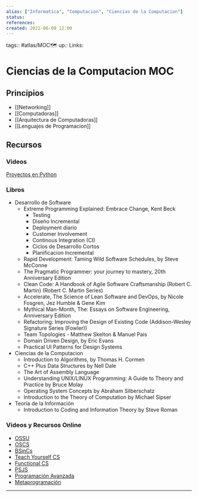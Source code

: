 ```yaml
---
alias: ["Informatica", "Computacion", "Ciencias de la Computacion"]
status:
references:
created: 2022-06-09 12:00
---
```

tags:: #atlas/MOC🗺 
up:: 
Links: 
# Ciencias de la Computacion MOC
## Principios
- [[Networking]]
- [[Computadoras]]
- [[Arquitectura de Computadoras]]
- [[Lenguajes de Programacion]]
## Recursos
### Videos
[Proyectos en Python](https://www.youtube.com/watch?v=_xf1TMs0ysk&list=WL&index=15)

### Libros
- Desarrollo de Software
	- Extreme Programming Explained: Embrace Change, Kent Beck
		- Testing
		- Diseño Incremental
		- Deployment diario
		- Customer Involvement
		- Continous Integration (CI)
		- Ciclos de Desarrollo Cortos
		- Planificacion Incremental
	- Rapid Development: Taming Wild Software Schedules, by Steve McConne
	- The Pragmatic Programmer: your journey to mastery, 20th Anniversary Edition
	- Clean Code: A Handbook of Agile Software Craftsmanship (Robert C. Martin) (Robert C. Martin Series)
	- Accelerate, The Science of Lean Software and DevOps, by Nicole Fosgren, Jez Humble & Gene Kim
	- Mythical Man-Month, The: Essays on Software Engineering, Anniversary Edition
	- Refactoring: Improving the Design of Existing Code (Addison-Wesley Signature Series (Fowler))
	- Team Topologies - Matthew Skelton & Manuel Pais
	- Domain Driven Design, by Eric Evans
	- Practical UI Patterns for Design Systems
- Ciencias de la Computacion
	- Introduction to Algorithms, by Thomas H. Cormen
	- C++ Plus Data Structures by Nell Dale
	- The Art of Assembly Language
	- Understanding UNIX/LINUX Programming: A Guide to Theory and Practice by Bruce Molay
	- Operating System Concepts by Abraham Silberschatz
	- Introduction to the Theory of Computation by Michael Sipser
- Teoría de la Información
	- Introduction to Coding and Information Theory by Steve Roman

### Videos y Recursos Online
- [OSSU](https://www.youtube.com/redirect?event=video_description&redir_token=QUFFLUhqbnBkczdOUDRFNF9sZzZvT3N4RHdicmN3Zks3UXxBQ3Jtc0trV1JPVmJyZnNBNlpyeURMLVdCUkpTME8yaHRaZTMtUUJGZmRUamh5aEpUV29uakdWTEc0NzNqbHZYaG5DbzBtSWItLWk5QmJyNmhxS1Q3SlIwd3FPUXJHdXdUQmhOdXJnN0Y0bkw5SmFsNjFZWi1kaw&q=https%3A%2F%2Fgithub.com%2Fossu%2Fcomputer-science%23introduction-to-programming)
- [OSCS](https://www.youtube.com/redirect?event=video_description&redir_token=QUFFLUhqbVd0Z2g1ZmV0d2xXODNsWFpWZ0hWaVBtT0hOUXxBQ3Jtc0tsb3FqOFk1RGowNjdFeV9kZ1NsQU9JWElma05HMl9ILWhFRFJaNHVXQzJ5R3VWbmdQTGU3dWRaVlF2bkk5UGxOVWlXWEJYTjFvTTczV2h0bWJqSjVGbFBmV3VSUG5NcTVnOEFOVTc4Z2tMWGJld3ROYw&q=https%3A%2F%2Fgithub.com%2Fmvillaloboz%2Fopen-source-cs-degree)
- [BSinCs](https://www.youtube.com/redirect?event=video_description&redir_token=QUFFLUhqa29uNEVzQjU1dExDMFpEUnN5TGZKU0ZqSFlZd3xBQ3Jtc0trLWtjQXFCalBkbHh0UzA2Sy1ES052X25oM2pSUEE5SUtPYVdQV1Mza05KTUNManRha0xramxuRl9Dbkw5Uk9RNkZRYW54MFc3ZGRneHprZ3hDU1c4YmhrV2dHM0NEaEhNbkdKczFIOU5tbXI1bS13TQ&q=https%3A%2F%2Fdocs.google.com%2Fspreadsheets%2Fd%2F1_kdHrT8izbROJNaxGflpcZm2ivsjRGF8j1hMzl3b8O0%2Fhtmlview%3Fusp%3Dsharing%23)
- [Teach Yourself CS](https://www.youtube.com/redirect?event=video_description&redir_token=QUFFLUhqa1gtekh0VUJZOWxDNjlWaGc3bVJpMlhiT2Mzd3xBQ3Jtc0ttTEMtVXRLcGk1bjFWQTNYcDg1bG05S0ZwODhHY2VnSjY2Z3JKM1pFSDlnZ0R2ME8wd1NCcjY2Skk1d1NXcmNLcWl0bHBkQkh2THpXQVFtbTRUVV9uWFlfZ01BUExPQjJieGRlZlBwOGZnVDdBZ010SQ&q=https%3A%2F%2Fteachyourselfcs.com%2F)
- [Functional CS](https://www.youtube.com/redirect?event=video_description&redir_token=QUFFLUhqbVN3UUVMU3ZBWUY2OHlUVHowRHVKYVJRSFFVUXxBQ3Jtc0tsWi14VUEwNHFmdFJsdC1uVVk0V0RMd2pDRTM2Y3VjSXlRRTgxOUJQLVNRb242TFJHYm9YYUEtR2w3ZkV0eVNtWF9xY2NUUXBBUkN3cDdrR1JDYVNsTml1dl9VNnZfOE9XVDAydTZfU0pVSGVFclY3WQ&q=https%3A%2F%2Ffunctionalcs.github.io%2Fcurriculum%2F)
- [PSJS](https://www.youtube.com/watch?v=aM6cf8UV-Oo&list=WL&index=2)
- [Programación Avanzada](https://www.youtube.com/watch?v=GMoabxgdGo8&list=WL&index=12)
- [Metaprogramación](https://www.youtube.com/watch?v=ffvvS_Mhfuc&list=WL&index=8)

___

